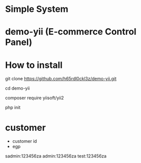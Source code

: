 # Simple System

# demo-yii (E-commerce Control Panel)

# How to install

  git clone https://github.com/h65rdl0ckl3z/demo-yii.git

  cd demo-yii
  
  composer require yiisoft/yii2

  php init

# customer
  - customer id
  - egp


sadmin:123456za
admin:123456za
test:123456za